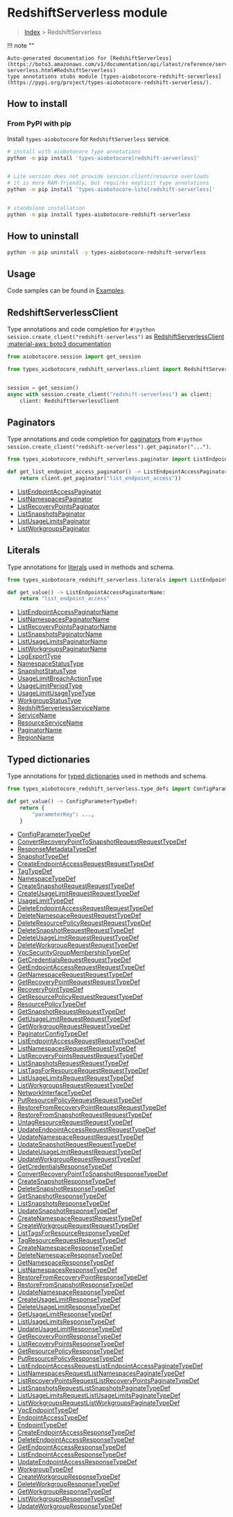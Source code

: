 # RedshiftServerless module

> [Index](../README.md) > RedshiftServerless


!!! note ""

    Auto-generated documentation for [RedshiftServerless](https://boto3.amazonaws.com/v1/documentation/api/latest/reference/services/redshift-serverless.html#RedshiftServerless)
    type annotations stubs module [types-aiobotocore-redshift-serverless](https://pypi.org/project/types-aiobotocore-redshift-serverless/).

## How to install



### From PyPI with pip

Install `types-aiobotocore` for `RedshiftServerless` service.

```bash
# install with aiobotocore type annotations
python -m pip install 'types-aiobotocore[redshift-serverless]'


# Lite version does not provide session.client/resource overloads
# it is more RAM-friendly, but requires explicit type annotations
python -m pip install 'types-aiobotocore-lite[redshift-serverless]'


# standalone installation
python -m pip install types-aiobotocore-redshift-serverless
```



## How to uninstall

```bash
python -m pip uninstall -y types-aiobotocore-redshift-serverless
```

## Usage

Code samples can be found in [Examples](./usage.md).

## RedshiftServerlessClient

Type annotations and code completion for  `#!python session.create_client("redshift-serverless")` as [RedshiftServerlessClient](./client.md)
[:material-aws: boto3 documentation](https://boto3.amazonaws.com/v1/documentation/api/latest/reference/services/redshift-serverless.html#RedshiftServerless.Client)

```python title="Usage example"
from aiobotocore.session import get_session

from types_aiobotocore_redshift_serverless.client import RedshiftServerlessClient


session = get_session()
async with session.create_client("redshift-serverless") as client:
    client: RedshiftServerlessClient
```


## Paginators

Type annotations and code completion for
[paginators](./paginators.md)
from `#!python session.create_client("redshift-serverless").get_paginator("...")`.

```python title="Usage example"
from types_aiobotocore_redshift_serverless.paginator import ListEndpointAccessPaginator

def get_list_endpoint_access_paginator() -> ListEndpointAccessPaginator:
    return client.get_paginator("list_endpoint_access"))
```

- [ListEndpointAccessPaginator](./paginators.md#listendpointaccesspaginator)
- [ListNamespacesPaginator](./paginators.md#listnamespacespaginator)
- [ListRecoveryPointsPaginator](./paginators.md#listrecoverypointspaginator)
- [ListSnapshotsPaginator](./paginators.md#listsnapshotspaginator)
- [ListUsageLimitsPaginator](./paginators.md#listusagelimitspaginator)
- [ListWorkgroupsPaginator](./paginators.md#listworkgroupspaginator)








## Literals

Type annotations for [literals](./literals.md) used in methods and schema.

```python title="Usage example"
from types_aiobotocore_redshift_serverless.literals import ListEndpointAccessPaginatorName

def get_value() -> ListEndpointAccessPaginatorName:
    return "list_endpoint_access"
```

- [ListEndpointAccessPaginatorName](./literals.md#listendpointaccesspaginatorname)
- [ListNamespacesPaginatorName](./literals.md#listnamespacespaginatorname)
- [ListRecoveryPointsPaginatorName](./literals.md#listrecoverypointspaginatorname)
- [ListSnapshotsPaginatorName](./literals.md#listsnapshotspaginatorname)
- [ListUsageLimitsPaginatorName](./literals.md#listusagelimitspaginatorname)
- [ListWorkgroupsPaginatorName](./literals.md#listworkgroupspaginatorname)
- [LogExportType](./literals.md#logexporttype)
- [NamespaceStatusType](./literals.md#namespacestatustype)
- [SnapshotStatusType](./literals.md#snapshotstatustype)
- [UsageLimitBreachActionType](./literals.md#usagelimitbreachactiontype)
- [UsageLimitPeriodType](./literals.md#usagelimitperiodtype)
- [UsageLimitUsageTypeType](./literals.md#usagelimitusagetypetype)
- [WorkgroupStatusType](./literals.md#workgroupstatustype)
- [RedshiftServerlessServiceName](./literals.md#redshiftserverlessservicename)
- [ServiceName](./literals.md#servicename)
- [ResourceServiceName](./literals.md#resourceservicename)
- [PaginatorName](./literals.md#paginatorname)
- [RegionName](./literals.md#regionname)




## Typed dictionaries

Type annotations for [typed dictionaries](./type_defs.md) used in methods and schema.

```python title="Usage example"
from types_aiobotocore_redshift_serverless.type_defs import ConfigParameterTypeDef

def get_value() -> ConfigParameterTypeDef:
    return {
        "parameterKey": ...,
    }
```

- [ConfigParameterTypeDef](./type_defs.md#configparametertypedef)
- [ConvertRecoveryPointToSnapshotRequestRequestTypeDef](./type_defs.md#convertrecoverypointtosnapshotrequestrequesttypedef)
- [ResponseMetadataTypeDef](./type_defs.md#responsemetadatatypedef)
- [SnapshotTypeDef](./type_defs.md#snapshottypedef)
- [CreateEndpointAccessRequestRequestTypeDef](./type_defs.md#createendpointaccessrequestrequesttypedef)
- [TagTypeDef](./type_defs.md#tagtypedef)
- [NamespaceTypeDef](./type_defs.md#namespacetypedef)
- [CreateSnapshotRequestRequestTypeDef](./type_defs.md#createsnapshotrequestrequesttypedef)
- [CreateUsageLimitRequestRequestTypeDef](./type_defs.md#createusagelimitrequestrequesttypedef)
- [UsageLimitTypeDef](./type_defs.md#usagelimittypedef)
- [DeleteEndpointAccessRequestRequestTypeDef](./type_defs.md#deleteendpointaccessrequestrequesttypedef)
- [DeleteNamespaceRequestRequestTypeDef](./type_defs.md#deletenamespacerequestrequesttypedef)
- [DeleteResourcePolicyRequestRequestTypeDef](./type_defs.md#deleteresourcepolicyrequestrequesttypedef)
- [DeleteSnapshotRequestRequestTypeDef](./type_defs.md#deletesnapshotrequestrequesttypedef)
- [DeleteUsageLimitRequestRequestTypeDef](./type_defs.md#deleteusagelimitrequestrequesttypedef)
- [DeleteWorkgroupRequestRequestTypeDef](./type_defs.md#deleteworkgrouprequestrequesttypedef)
- [VpcSecurityGroupMembershipTypeDef](./type_defs.md#vpcsecuritygroupmembershiptypedef)
- [GetCredentialsRequestRequestTypeDef](./type_defs.md#getcredentialsrequestrequesttypedef)
- [GetEndpointAccessRequestRequestTypeDef](./type_defs.md#getendpointaccessrequestrequesttypedef)
- [GetNamespaceRequestRequestTypeDef](./type_defs.md#getnamespacerequestrequesttypedef)
- [GetRecoveryPointRequestRequestTypeDef](./type_defs.md#getrecoverypointrequestrequesttypedef)
- [RecoveryPointTypeDef](./type_defs.md#recoverypointtypedef)
- [GetResourcePolicyRequestRequestTypeDef](./type_defs.md#getresourcepolicyrequestrequesttypedef)
- [ResourcePolicyTypeDef](./type_defs.md#resourcepolicytypedef)
- [GetSnapshotRequestRequestTypeDef](./type_defs.md#getsnapshotrequestrequesttypedef)
- [GetUsageLimitRequestRequestTypeDef](./type_defs.md#getusagelimitrequestrequesttypedef)
- [GetWorkgroupRequestRequestTypeDef](./type_defs.md#getworkgrouprequestrequesttypedef)
- [PaginatorConfigTypeDef](./type_defs.md#paginatorconfigtypedef)
- [ListEndpointAccessRequestRequestTypeDef](./type_defs.md#listendpointaccessrequestrequesttypedef)
- [ListNamespacesRequestRequestTypeDef](./type_defs.md#listnamespacesrequestrequesttypedef)
- [ListRecoveryPointsRequestRequestTypeDef](./type_defs.md#listrecoverypointsrequestrequesttypedef)
- [ListSnapshotsRequestRequestTypeDef](./type_defs.md#listsnapshotsrequestrequesttypedef)
- [ListTagsForResourceRequestRequestTypeDef](./type_defs.md#listtagsforresourcerequestrequesttypedef)
- [ListUsageLimitsRequestRequestTypeDef](./type_defs.md#listusagelimitsrequestrequesttypedef)
- [ListWorkgroupsRequestRequestTypeDef](./type_defs.md#listworkgroupsrequestrequesttypedef)
- [NetworkInterfaceTypeDef](./type_defs.md#networkinterfacetypedef)
- [PutResourcePolicyRequestRequestTypeDef](./type_defs.md#putresourcepolicyrequestrequesttypedef)
- [RestoreFromRecoveryPointRequestRequestTypeDef](./type_defs.md#restorefromrecoverypointrequestrequesttypedef)
- [RestoreFromSnapshotRequestRequestTypeDef](./type_defs.md#restorefromsnapshotrequestrequesttypedef)
- [UntagResourceRequestRequestTypeDef](./type_defs.md#untagresourcerequestrequesttypedef)
- [UpdateEndpointAccessRequestRequestTypeDef](./type_defs.md#updateendpointaccessrequestrequesttypedef)
- [UpdateNamespaceRequestRequestTypeDef](./type_defs.md#updatenamespacerequestrequesttypedef)
- [UpdateSnapshotRequestRequestTypeDef](./type_defs.md#updatesnapshotrequestrequesttypedef)
- [UpdateUsageLimitRequestRequestTypeDef](./type_defs.md#updateusagelimitrequestrequesttypedef)
- [UpdateWorkgroupRequestRequestTypeDef](./type_defs.md#updateworkgrouprequestrequesttypedef)
- [GetCredentialsResponseTypeDef](./type_defs.md#getcredentialsresponsetypedef)
- [ConvertRecoveryPointToSnapshotResponseTypeDef](./type_defs.md#convertrecoverypointtosnapshotresponsetypedef)
- [CreateSnapshotResponseTypeDef](./type_defs.md#createsnapshotresponsetypedef)
- [DeleteSnapshotResponseTypeDef](./type_defs.md#deletesnapshotresponsetypedef)
- [GetSnapshotResponseTypeDef](./type_defs.md#getsnapshotresponsetypedef)
- [ListSnapshotsResponseTypeDef](./type_defs.md#listsnapshotsresponsetypedef)
- [UpdateSnapshotResponseTypeDef](./type_defs.md#updatesnapshotresponsetypedef)
- [CreateNamespaceRequestRequestTypeDef](./type_defs.md#createnamespacerequestrequesttypedef)
- [CreateWorkgroupRequestRequestTypeDef](./type_defs.md#createworkgrouprequestrequesttypedef)
- [ListTagsForResourceResponseTypeDef](./type_defs.md#listtagsforresourceresponsetypedef)
- [TagResourceRequestRequestTypeDef](./type_defs.md#tagresourcerequestrequesttypedef)
- [CreateNamespaceResponseTypeDef](./type_defs.md#createnamespaceresponsetypedef)
- [DeleteNamespaceResponseTypeDef](./type_defs.md#deletenamespaceresponsetypedef)
- [GetNamespaceResponseTypeDef](./type_defs.md#getnamespaceresponsetypedef)
- [ListNamespacesResponseTypeDef](./type_defs.md#listnamespacesresponsetypedef)
- [RestoreFromRecoveryPointResponseTypeDef](./type_defs.md#restorefromrecoverypointresponsetypedef)
- [RestoreFromSnapshotResponseTypeDef](./type_defs.md#restorefromsnapshotresponsetypedef)
- [UpdateNamespaceResponseTypeDef](./type_defs.md#updatenamespaceresponsetypedef)
- [CreateUsageLimitResponseTypeDef](./type_defs.md#createusagelimitresponsetypedef)
- [DeleteUsageLimitResponseTypeDef](./type_defs.md#deleteusagelimitresponsetypedef)
- [GetUsageLimitResponseTypeDef](./type_defs.md#getusagelimitresponsetypedef)
- [ListUsageLimitsResponseTypeDef](./type_defs.md#listusagelimitsresponsetypedef)
- [UpdateUsageLimitResponseTypeDef](./type_defs.md#updateusagelimitresponsetypedef)
- [GetRecoveryPointResponseTypeDef](./type_defs.md#getrecoverypointresponsetypedef)
- [ListRecoveryPointsResponseTypeDef](./type_defs.md#listrecoverypointsresponsetypedef)
- [GetResourcePolicyResponseTypeDef](./type_defs.md#getresourcepolicyresponsetypedef)
- [PutResourcePolicyResponseTypeDef](./type_defs.md#putresourcepolicyresponsetypedef)
- [ListEndpointAccessRequestListEndpointAccessPaginateTypeDef](./type_defs.md#listendpointaccessrequestlistendpointaccesspaginatetypedef)
- [ListNamespacesRequestListNamespacesPaginateTypeDef](./type_defs.md#listnamespacesrequestlistnamespacespaginatetypedef)
- [ListRecoveryPointsRequestListRecoveryPointsPaginateTypeDef](./type_defs.md#listrecoverypointsrequestlistrecoverypointspaginatetypedef)
- [ListSnapshotsRequestListSnapshotsPaginateTypeDef](./type_defs.md#listsnapshotsrequestlistsnapshotspaginatetypedef)
- [ListUsageLimitsRequestListUsageLimitsPaginateTypeDef](./type_defs.md#listusagelimitsrequestlistusagelimitspaginatetypedef)
- [ListWorkgroupsRequestListWorkgroupsPaginateTypeDef](./type_defs.md#listworkgroupsrequestlistworkgroupspaginatetypedef)
- [VpcEndpointTypeDef](./type_defs.md#vpcendpointtypedef)
- [EndpointAccessTypeDef](./type_defs.md#endpointaccesstypedef)
- [EndpointTypeDef](./type_defs.md#endpointtypedef)
- [CreateEndpointAccessResponseTypeDef](./type_defs.md#createendpointaccessresponsetypedef)
- [DeleteEndpointAccessResponseTypeDef](./type_defs.md#deleteendpointaccessresponsetypedef)
- [GetEndpointAccessResponseTypeDef](./type_defs.md#getendpointaccessresponsetypedef)
- [ListEndpointAccessResponseTypeDef](./type_defs.md#listendpointaccessresponsetypedef)
- [UpdateEndpointAccessResponseTypeDef](./type_defs.md#updateendpointaccessresponsetypedef)
- [WorkgroupTypeDef](./type_defs.md#workgrouptypedef)
- [CreateWorkgroupResponseTypeDef](./type_defs.md#createworkgroupresponsetypedef)
- [DeleteWorkgroupResponseTypeDef](./type_defs.md#deleteworkgroupresponsetypedef)
- [GetWorkgroupResponseTypeDef](./type_defs.md#getworkgroupresponsetypedef)
- [ListWorkgroupsResponseTypeDef](./type_defs.md#listworkgroupsresponsetypedef)
- [UpdateWorkgroupResponseTypeDef](./type_defs.md#updateworkgroupresponsetypedef)

